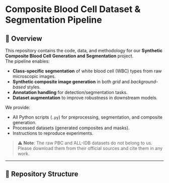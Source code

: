 # Composite Blood Cell Dataset & Segmentation Pipeline

## 📌 Overview
This repository contains the code, data, and methodology for our **Synthetic Composite Blood Cell Generation and Segmentation** project.  
The pipeline enables:
- **Class-specific segmentation** of white blood cell (WBC) types from raw microscopic images.
- **Synthetic composite image generation** in both *grid* and *background-based* styles.
- **Annotation handling** for detection/segmentation tasks.
- **Dataset augmentation** to improve robustness in downstream models.

We provide:
- All Python scripts (`.py`) for preprocessing, segmentation, and composite generation.
- Processed datasets (generated composites and masks).
- Instructions to reproduce experiments.

> ⚠ **Note**: The raw PBC and ALL-IDB datasets do not belong to us. Please download them from their official sources and cite them in any work.

---

## 📂 Repository Structure
